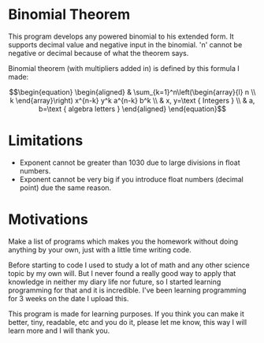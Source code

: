 # Binomial Theorem

This program develops any powered binomial to his extended form.
It supports decimal value and negative input in the binomial. 'n' cannot be negative or decimal because of what the theorem says.

Binomial theorem (with multipliers added in) is defined by this formula I made:<br>
```math
\begin{equation}
\begin{aligned}
& \sum_{k=1}^n\left(\begin{array}{l}
n \\
k
\end{array}\right) x^{n-k} y^k a^{n-k} b^k \\
& x, y=\text { Integers } \\
& a, b=\text { algebra letters }
\end{aligned}
\end{equation}
```
<!-- ![](Image.png) -->

# Limitations

- Exponent cannot be greater than 1030 due to large divisions in float numbers.
- Exponent cannot be very big if you introduce float numbers (decimal point) due the same reason.

# Motivations

Make a list of programs which makes you the homework without doing anything by your own, just with a little time writing code.

Before starting to code I used to study a lot of math and any other science topic by my own will. But I never found a really good way to apply that knowledge in neither my diary life nor future, so I started learning programming for that and it is incredible. I've been learning programming for 3 weeks on the date I upload this.

This program is made for learning purposes. If you think you can make it better, tiny, readable, etc and you do it, please let me know, this way I will learn more and I will thank you.

